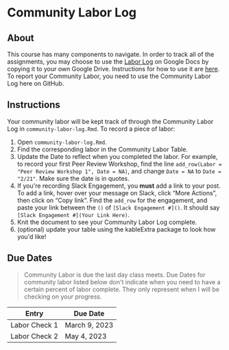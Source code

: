 # Community Labor Log
 
## About  
This course has many components to navigate.  In order to track all of the assignments, you may choose to use the [Labor Log](https://docs.google.com/spreadsheets/d/1ZaRThi7Hs6ZSQXpBaWGveCt74S6xzvjr7XO5tG3Gvgw/edit?usp=sharing) on Google Docs by copying it to your own Google Drive.  Instructions for how to use it are [here](https://docs.google.com/document/d/1YQXvS03YlkrWim4W4XSsF5lHo623tL7iVkN4eMGieUc/edit?usp=sharing).  To report your Community Labor, you need to use the Community Labor Log here on GitHub.

## Instructions  
Your community labor will be kept track of through the Community Labor Log in `community-labor-log.Rmd`.  To record a piece of labor:

1. Open `community-labor-log.Rmd`.
2. Find the corresponding labor in the Community Labor Table.  
3. Update the Date to reflect when you completed the labor.  For example, to record your first Peer Review Workshop, find the line `add_row(Labor = "Peer Review Workshop 1", Date = NA)`, and change `Date = NA` to `Date = "2/21"`. Make sure the date is in quotes.  
4. If you're recording Slack Engagement, you **must** add a link to your post.  To add a link, hover over your message on Slack, click “More Actions”, then click on “Copy link”.  Find the `add_row` for the engagement, and paste your link between the `()` of `[Slack Engagement #]()`.  It should say `[Slack Engagement #](Your Link Here)`.  
5. Knit the document to see your Community Labor Log complete.  
6. (optional) update your table using the kableExtra package to look how you'd like!

## Due Dates  
> Community Labor is due the last day class meets. Due Dates for community labor listed below don't indicate when you need to have a certain percent of labor complete.  They only represent when I will be checking on your progress.

| Entry           | Due Date          |
|-----------------|-------------------|
| Labor Check 1 | March 9, 2023 |
| Labor Check 2 | May 4, 2023     |


